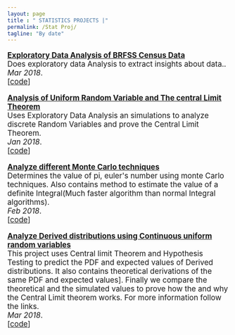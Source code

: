 ```yaml
---
layout: page
title : " STATISTICS PROJECTS |" 
permalink: /Stat Proj/
tagline: "By date"
---
```

<!--<div class="tagline">
<span class="page-title">Publications</span> <span class="page-tagline"><em>by Date</em></span>
</div>-->
<div class="manual-post" style="font-size: 17px">
<div>
<!--   <div class="manual manual-title">
  <strong>2017</strong>
  </div> -->
   <p>  <div class="manual-content">
  <a  href="/papers/EDA_BRFSS.pdf"  style="font-weight: bolder;">
      Exploratory Data Analysis of BRFSS Census Data</a><br>
      Does exploratory data Analysis to extract insights about data..<br><i>Mar 2018</i>.<br><span>[<a href="https://github.com/ruchin33/Probability_and_Inferential_Statistics/tree/master/Final_Proj_Prob_data_inference_BRFSS_data">code</a>]</span>
  </div>
</p>
   <p>  <div class="manual-content">
  <a  href="/papers/Analysis_of_Random_Var.html"  style="font-weight: bolder;">
      Analysis of Uniform Random Variable and The central Limit Theorem </a><br>
      Uses Exploratory Data Analysis an simulations to analyze discrete Random Variables and prove the Central Limit Theorem.<br><i>Jan 2018</i>.<br><span>[<a href="https://github.com/ruchin33/Probability_and_Inferential_Statistics/tree/master/Project_Analysis_of_Random_variables">code</a>]</span>
      </div>
</p>
   <p>  <div class="manual-content">
  <a  href="/papers/Monte_Carlo_methods.html"  style="font-weight: bolder;">
      Analyze different Monte Carlo techniques </a><br>
      Determines the value of pi, euler's number using monte Carlo techniques. Also contains method to estimate the value of a definite Integral(Much faster algorithm than normal Integral algorithms).<br><i>Feb 2018</i>.<br><span>[<a href="https://github.com/ruchin33/Probability_and_Inferential_Statistics/tree/master/Project_Analysis_of_Random_variables">code</a>]</span>
      </div>
</p>
   <p>  <div class="manual-content">
  <a  href="/papers/report_Derieved_distributions.html"  style="font-weight: bolder;">
      Analyze Derived distributions using Continuous uniform random variables </a><br>
      This project uses Central limit Theorem and Hypothesis Testing to predict the PDF and expected values of Derived distributions. It also contains theoretical derivations of the same PDF and expected values]. Finally we compare the theoretical and the simulated values to prove how the and why the Central Limit theorem works. For more information follow the links. <br><i>Mar 2018</i>.<br><span>[<a href="https://github.com/ruchin33/Probability_and_Inferential_Statistics/tree/master/Project_Derieved_Distributions">code</a>]</span>
      </div>
</p>
</div>


